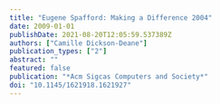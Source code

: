 ```yaml
---
title: "Eugene Spafford: Making a Difference 2004"
date: 2009-01-01
publishDate: 2021-08-20T12:05:59.537389Z
authors: ["Camille Dickson-Deane"]
publication_types: ["2"]
abstract: ""
featured: false
publication: "*Acm Sigcas Computers and Society*"
doi: "10.1145/1621918.1621927"
---
```



